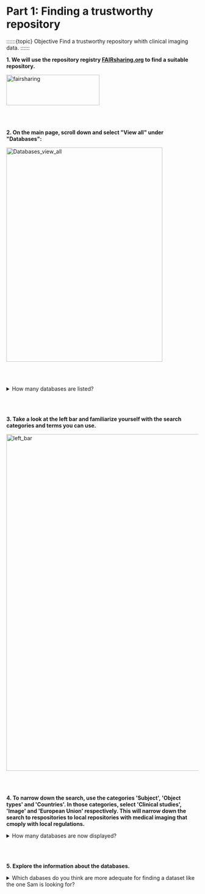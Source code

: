 # Part 1: Finding a trustworthy repository 

::::::{topic} Objective
Find a trustworthy repository whith clinical imaging data. 
::::::

**1. We will use the repository registry [FAIRsharing.org](https://www.fairsharing.org) to find a suitable repository.**

<img width="244" height="80" alt="fairsharing" src="https://github.com/user-attachments/assets/2e0c0d0e-db7d-4099-9685-e19347eeacfc" />

<br/><br/>

**2. On the main page, scroll down and select "View all" under "Databases":**

<img width="409" height="560" alt="Databases_view_all" src="https://github.com/user-attachments/assets/e4f3e5c0-10f4-4122-921c-41fdbd4c757e" />

<br/><br/>

<details>
<summary>How many databases are listed?</summary>

```
~2523
```
</details>

<br/><br/>

**3. Take a look at the left bar and familiarize yourself with the search categories and terms you can use.** 

<img width="1101" height="880" alt="left_bar" src="https://github.com/user-attachments/assets/b624cffa-10cf-4a61-aa7c-4942eb51e187" />

<br/><br/>

**4. To narrow down the search, use the categories 'Subject', 'Object types' and 'Countries'. In those categories, select 'Clinical studies', 'Image' and 'European Union' respectively. This will narrow down the search to respositories to local repositories with medical imaging that cmoply with local regulations.**

<details>
<summary>How many databases are now displayed?</summary>

```
~4
```
</details>

<br/><br/>

**5. Explore the information about the databases.**

<details>
<summary>Which dabases do you think are more adequate for finding a dataset like the one Sam is looking for?</summary>

```
BioImage Archive, AIDA Data Hub and DANS are the most adequate. VMH is a field-specific repository focused on human gut metabolism.  
```
</details>

````{hint} Remember that Sam wants to find a collection of well documented X-ray datasets for reuse.

````

<br/><br/>
